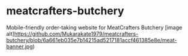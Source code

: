 # meatcrafters-butchery
Mobile-friendly order-taking website for MeatCrafters Butchery
[image alt]https://github.com/Mukarakate1979/meatcrafters-butchery/blob/6a661eb035e7b14215ad5217181accf461385e8e/meat-banner.jpg)
